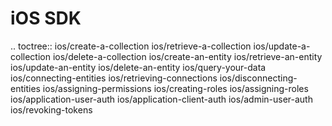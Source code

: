 iOS SDK
==================================================

.. toctree::
    ios/create-a-collection
    ios/retrieve-a-collection
    ios/update-a-collection
    ios/delete-a-collection
    ios/create-an-entity
    ios/retrieve-an-entity
    ios/update-an-entity
    ios/delete-an-entity
    ios/query-your-data
    ios/connecting-entities
    ios/retrieving-connections
    ios/disconnecting-entities
    ios/assigning-permissions
    ios/creating-roles
    ios/assigning-roles
    ios/application-user-auth
    ios/application-client-auth
    ios/admin-user-auth
    ios/revoking-tokens
    
